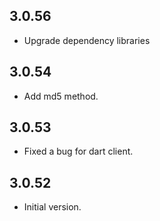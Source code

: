 ## 3.0.56

- Upgrade dependency libraries

## 3.0.54

- Add md5 method.

## 3.0.53

- Fixed a bug for dart client.

## 3.0.52

- Initial version.
